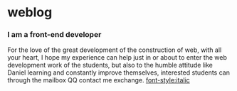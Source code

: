# weblog  
### I am a front-end developer
For the love of the great development of the construction of web, with all your heart, I hope my experience can help just in or about to enter the web development work of the students, but also to the humble attitude like Daniel learning and constantly improve themselves, interested students can through the mailbox QQ contact me exchange.
<font-style:italic>
